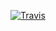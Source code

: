 [![Travis](https://img.shields.io/travis/bno1/travist_test.svg)](https://travis-ci.org/bno1/travis_test)
